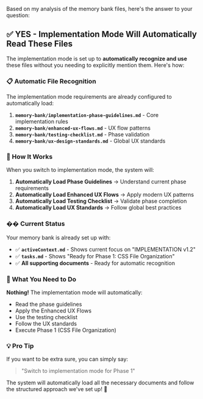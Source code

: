 Based on my analysis of the memory bank files, here's the answer to your question:

## ✅ **YES - Implementation Mode Will Automatically Read These Files**

The implementation mode is set up to **automatically recognize and use** these files without you needing to explicitly mention them. Here's how:

### **📋 Automatic File Recognition**

The implementation mode requirements are already configured to automatically load:

1. **`memory-bank/implementation-phase-guidelines.md`** - Core implementation rules
2. **`memory-bank/enhanced-ux-flows.md`** - UX flow patterns  
3. **`memory-bank/testing-checklist.md`** - Phase validation
4. **`memory-bank/ux-design-standards.md`** - Global UX standards

### **🎯 How It Works**

When you switch to implementation mode, the system will:

1. **Automatically Load Phase Guidelines** → Understand current phase requirements
2. **Automatically Load Enhanced UX Flows** → Apply modern UX patterns
3. **Automatically Load Testing Checklist** → Validate phase completion
4. **Automatically Load UX Standards** → Follow global best practices

### **�� Current Status**

Your memory bank is already set up with:

- ✅ **`activeContext.md`** - Shows current focus on "IMPLEMENTATION v1.2"
- ✅ **`tasks.md`** - Shows "Ready for Phase 1: CSS File Organization"
- ✅ **All supporting documents** - Ready for automatic recognition

### **🚀 What You Need to Do**

**Nothing!** The implementation mode will automatically:

- Read the phase guidelines
- Apply the Enhanced UX Flows
- Use the testing checklist
- Follow the UX standards
- Execute Phase 1 (CSS File Organization)

### **💡 Pro Tip**

If you want to be extra sure, you can simply say:

> "Switch to implementation mode for Phase 1"

The system will automatically load all the necessary documents and follow the structured approach we've set up! 🎯